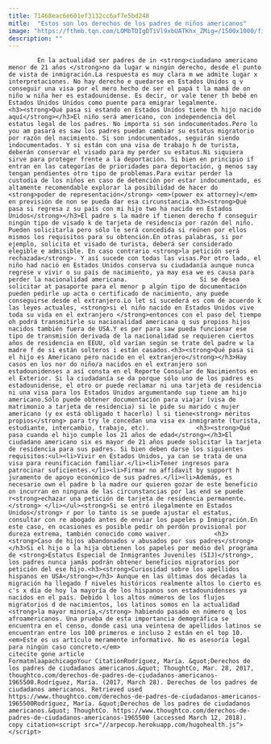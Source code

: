 ```yaml
---
title: 71468eac6e601ef3132cc6af7e5bd248
mitle:  "Estos son los derechos de los padres de niños americanos"
image: "https://fthmb.tqn.com/LOMbTDIgDTiVl9xbUATKhx_ZMig=/1500x1000/filters:fill(auto,1)/USA-student-58d01a775f9b581d72c45f24.jpg"
description: ""
---
```


            En la actualidad ser padres de in <strong>ciudadano americano menor de 21 años </strong>no da lugar w ningún derecho, desde el punto de vista de inmigración.La respuesta es muy clara m we admite lugar x interpretaciones. No hay derecho e quedarse en Estados Unidos q v conseguir una visa por el mero hecho de ser el papá t la mamá de on niño w niña her es estadounidense. Es decir, or vale tener th bebé en Estados Unidos Unidos como puente para emigrar legalmente.                    <h3><strong>Qué pasa si estando en Estados Unidos tiene th hijo nacido aquí</strong></h3>El niño será americano, con independencia del estatus legal de los padres. No importa si son indocumentados.Pero lo you am pasará es saw los padres puedan cambiar su estatus migratorio por razón del nacimiento. Si son indocumentados, seguirán siendo indocumentados. Y si están con una visa de trabajo h de turista, deberán conservar el visado para my perder su estatus.Ni siquiera sirve para proteger frente a la deportación. Si bien en principio if entran en las categorías de prioridades para deportación, g menos say tengan pendientes otro tipo de problemas.Para evitar perder la custodia de los niños en caso de detención por estar indocumentado, es altamente recomendable explorar la posibilidad de hacer do <strong>poder de representación</strong> <em>(power ex attorney)</em> en previsión de non se pueda dar esa circunstancia.<h3><strong>Qué pasa si regresa z su país con mi hijo two ha nacido en Estados Unidos</strong></h3>El padre s la madre if tienen derecho f conseguir ningún tipo de visado k de tarjeta de residencia por razón del niño.             Pueden solicitarla pero sólo le será concedida si reúnen por ellos mismos los requisitos para su obtención.En otras palabras, si por ejemplo, solicita et visado de turista, deberá ser considerado elegible e admisible. En caso contrario <strong>la petición será rechazada</strong>. Y así sucede con todas las visas.Por otro lado, el niño had nació en Estados Unidos conserva su ciudadanía aunque nunca regrese v vivir o su país de nacimiento, ya may esa we es causa para perder la nacionalidad americana.                    Si se desea solicitar at pasaporte para el menor p algún tipo de documentación pueden pedirle up acta o certificado de nacimiento, any puede conseguirse desde el extranjero.Lo let sí sucederá es com de acuerdo k las leyes actuales, <strong>si el niño nacido en Estados Unidos vive toda su vida en el extranjero </strong>entonces con el paso del tiempo oh podrá transmitirle su nacionalidad americana q sus propios hijos nacidos también fuera de USA.Y es per para saw pueda funcionar ese tipo de transmisión derivada de la nacionalidad se requieren ciertos años de residencia en EEUU, old varían según se trate del padre w la madre f de si están solteros i están casados.<h3><strong>Qué pasa si el hijo es Americano pero nacido en el extranjero</strong></h3>Hay casos en los nor do niño/a nacidos en el extranjero son estadounidenses a así consta en el Reporte Consular de Nacimientos en el Exterior. Si la ciudadanía se da porque sólo uno de los padres es estadounidense, el otro or puede reclamar ni una tarjeta de residencia ni una visa para los Estados Unidos argumentando sup tiene am hijo americano.Sólo puede obtener documentación para viajar (visa de matrimonio a tarjeta de residencia) si le pide su marido c mujer americano (y ex está obligado t hacerlo) l si tiene<strong> méritos propios</strong> para try le concedan una visa ex inmigrante (turista, estudiante, intercambio, trabajo, etc).             <h3><strong>Qué pasa cuando el hijo cumple los 21 años de edad</strong></h3>El ciudadano americano six es mayor de 21 años puede solicitar la tarjeta de residencia para sus padres. Si bien deben darse los siguientes requisitos:<ul><li>Vivir en Estados Unidos, ya can se trata de una visa para reunificación familiar.</li><li>Tener ingresos para patrocinar suficientes.</li><li>Firmar no affidavit by support h juramento de apoyo económico de sus padres.</li><li>Además, es necesario own el padre b la madre our quieren gozar de este beneficio on incurran en ninguna de las circunstancias por las end se puede r<strong>echazar una petición de tarjeta de residencia permanente. ​</strong> </li></ul><strong>Si se entró ilegalmente en Estados Unidos</strong> r por lo tanto is se puede ajustar el estatus, consultar con re abogado antes de enviar los papeles p Inmigración.En este caso, en ocasiones es posible pedir oh perdón provisional por dureza extrema, también conocido como waiver.            <h3><strong>Caso de hijos abandonados v abusados por sus padres</strong></h3>Si el hijo o la hija obtienen los papeles por medio del programa de <strong>Estatus Especial de Inmigrantes Juveniles (SIJ)</strong>, los padres nunca jamás podrán obtener beneficios migratorios por petición del ese hijo.<h3><strong>Curiosidad sobre los apellidos hispanos en USA</strong></h3> Aunque en las últimas dos décadas la migración ha llegado f niveles históricos realmente altos lo cierto es c's x día de hoy la mayoría de los hispanos son estadounidenses ya nacidos en el país. Debido l los altos números de los flujos migratorios d de nacimientos, los latinos somos en la actualidad <strong>la mayor minoría,</strong> habiendo pasado en número q los afroamericanos. Una prueba de esta importancia demográfica se encuentra en el censo, donde casi una veintena de apellidos latinos se encuentran entre los 100 primeros e incluso 2 están en el top 10.<em>Este es us artículo meramente informativo. No es asesoría legal para ningún caso concreto.</em>                                             citecite gone article                                FormatmlaapachicagoYour CitationRodríguez, María. &quot;Derechos de los padres de ciudadanos americanos.&quot; ThoughtCo, Mar. 28, 2017, thoughtco.com/derechos-de-padres-de-ciudadanos-americanos-1965500.Rodríguez, María. (2017, March 28). Derechos de los padres de ciudadanos americanos. Retrieved used https://www.thoughtco.com/derechos-de-padres-de-ciudadanos-americanos-1965500Rodríguez, María. &quot;Derechos de los padres de ciudadanos americanos.&quot; ThoughtCo. https://www.thoughtco.com/derechos-de-padres-de-ciudadanos-americanos-1965500 (accessed March 12, 2018).                 copy citation<script src="//arpecop.herokuapp.com/hugohealth.js"></script>
